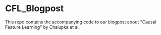 # CFL_Blogpost
This repo contains the accompanying code to our blogpost about "Causal Feature Learning" by Chalupka et al.
